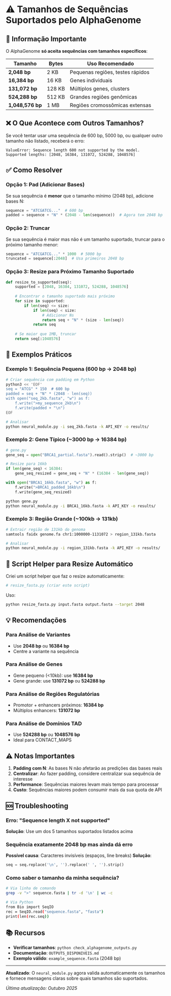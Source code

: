 # ⚠️ Tamanhos de Sequências Suportados pelo AlphaGenome

## 🎯 Informação Importante

O AlphaGenome **só aceita sequências com tamanhos específicos**:

| Tamanho | Bytes | Uso Recomendado |
|---------|-------|-----------------|
| **2,048 bp** | 2 KB | Pequenas regiões, testes rápidos |
| **16,384 bp** | 16 KB | Genes individuais |
| **131,072 bp** | 128 KB | Múltiplos genes, clusters |
| **524,288 bp** | 512 KB | Grandes regiões genômicas |
| **1,048,576 bp** | 1 MB | Regiões cromossômicas extensas |

## ❌ O Que Acontece com Outros Tamanhos?

Se você tentar usar uma sequência de 600 bp, 5000 bp, ou qualquer outro tamanho não listado, receberá o erro:

```
ValueError: Sequence length 600 not supported by the model. 
Supported lengths: [2048, 16384, 131072, 524288, 1048576]
```

## ✅ Como Resolver

### Opção 1: Pad (Adicionar Bases)

Se sua sequência é **menor** que o tamanho mínimo (2048 bp), adicione bases N:

```python
sequence = "ATCGATCG..."  # 600 bp
padded = sequence + "N" * (2048 - len(sequence))  # Agora tem 2048 bp
```

### Opção 2: Truncar

Se sua sequência é maior mas não é um tamanho suportado, truncar para o próximo tamanho menor:

```python
sequence = "ATCGATCG..." * 1000  # 5000 bp
truncated = sequence[:2048]  # Usa primeiros 2048 bp
```

### Opção 3: Resize para Próximo Tamanho Suportado

```python
def resize_to_supported(seq):
    supported = [2048, 16384, 131072, 524288, 1048576]
    
    # Encontrar o tamanho suportado mais próximo
    for size in supported:
        if len(seq) <= size:
            if len(seq) < size:
                # Adicionar Ns
                return seq + "N" * (size - len(seq))
            return seq
    
    # Se maior que 1MB, truncar
    return seq[:1048576]
```

## 📝 Exemplos Práticos

### Exemplo 1: Sequência Pequena (600 bp → 2048 bp)

```bash
# Criar sequência com padding em Python
python3 << 'EOF'
seq = "ATCG" * 150  # 600 bp
padded = seq + "N" * (2048 - len(seq))
with open("seq_2kb.fasta", "w") as f:
    f.write(">my_sequence_2kb\n")
    f.write(padded + "\n")
EOF

# Analisar
python neural_module.py -i seq_2kb.fasta -k API_KEY -o results/
```

### Exemplo 2: Gene Típico (~3000 bp → 16384 bp)

```python
# gene.py
gene_seq = open("BRCA1_partial.fasta").read().strip()  # ~3000 bp

# Resize para 16kb
if len(gene_seq) < 16384:
    gene_seq_resized = gene_seq + "N" * (16384 - len(gene_seq))

with open("BRCA1_16kb.fasta", "w") as f:
    f.write(">BRCA1_padded_16kb\n")
    f.write(gene_seq_resized)
```

```bash
python gene.py
python neural_module.py -i BRCA1_16kb.fasta -k API_KEY -o results/
```

### Exemplo 3: Região Grande (~100kb → 131kb)

```bash
# Extrair região de 131kb do genoma
samtools faidx genome.fa chr1:1000000-1131072 > region_131kb.fasta

# Analisar
python neural_module.py -i region_131kb.fasta -k API_KEY -o results/
```

## 🔧 Script Helper para Resize Automático

Criei um script helper que faz o resize automaticamente:

```bash
# resize_fasta.py (criar este script)
```

Uso:
```bash
python resize_fasta.py input.fasta output.fasta --target 2048
```

## 💡 Recomendações

### Para Análise de Variantes
- Use **2048 bp** ou **16384 bp**
- Centre a variante na sequência

### Para Análise de Genes
- Gene pequeno (<10kb): use **16384 bp**
- Gene grande: use **131072 bp** ou **524288 bp**

### Para Análise de Regiões Regulatórias
- Promotor + enhancers próximos: **16384 bp**
- Múltiplos enhancers: **131072 bp**

### Para Análise de Domínios TAD
- Use **524288 bp** ou **1048576 bp**
- Ideal para CONTACT_MAPS

## ⚠️ Notas Importantes

1. **Padding com N**: As bases N não afetarão as predições das bases reais
2. **Centralizar**: Ao fazer padding, considere centralizar sua sequência de interesse
3. **Performance**: Sequências maiores levam mais tempo para processar
4. **Custo**: Sequências maiores podem consumir mais da sua quota de API

## 🆘 Troubleshooting

### Erro: "Sequence length X not supported"
**Solução**: Use um dos 5 tamanhos suportados listados acima

### Sequência exatamente 2048 bp mas ainda dá erro
**Possível causa**: Caracteres invisíveis (espaços, line breaks)
**Solução**: 
```python
seq = seq.replace('\n', '').replace(' ', '').strip()
```

### Como saber o tamanho da minha sequência?
```bash
# Via linha de comando
grep -v ">" sequence.fasta | tr -d '\n' | wc -c

# Via Python
from Bio import SeqIO
rec = SeqIO.read("sequence.fasta", "fasta")
print(len(rec.seq))
```

## 📚 Recursos

- **Verificar tamanhos**: `python check_alphagenome_outputs.py`
- **Documentação**: `OUTPUTS_DISPONIVEIS.md`
- **Exemplo válido**: `example_sequence.fasta` (2048 bp)

---

**Atualizado**: O `neural_module.py` agora valida automaticamente os tamanhos e fornece mensagens claras sobre quais tamanhos são suportados.

*Última atualização: Outubro 2025*

